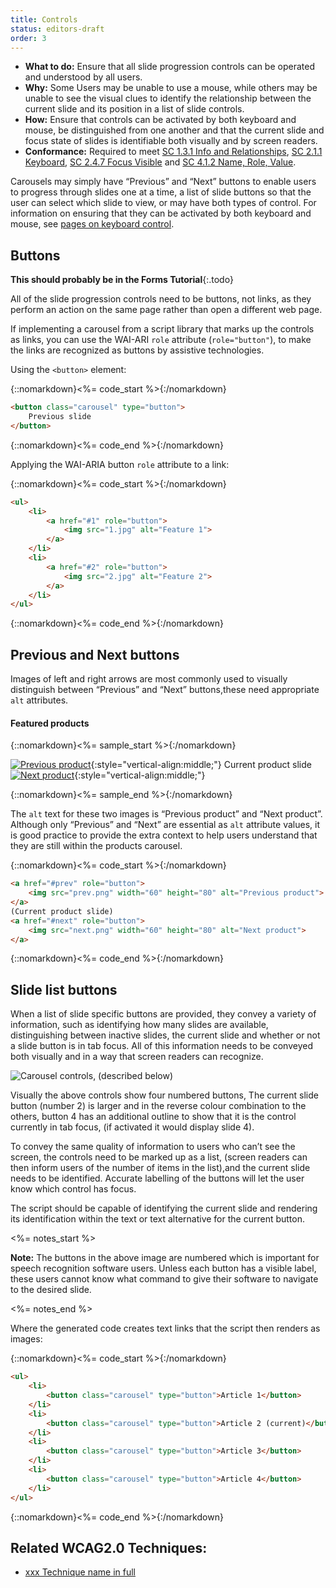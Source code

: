 ```yaml
---
title: Controls
status: editors-draft
order: 3
---
```


- **What to do:** Ensure that all slide progression controls can be operated and understood by all users.
- **Why:** Some Users may be unable to use a mouse, while others may be unable to see the visual clues to identify the relationship between the current slide and its position in a list of slide controls.
- **How:** Ensure that controls can be activated by both keyboard and mouse, be distinguished from one another and that the current slide and focus state of slides is identifiable both visually and by screen readers.
- **Conformance:** Required to meet [SC 1.3.1 Info and Relationships](http://www.w3.org/WAI/WCAG20/quickref/20120103/#content-structure-separation-programmatic), [SC 2.1.1 Keyboard](http://www.w3.org/WAI/WCAG20/quickref/20120103/#ensure-compat-rsv), [SC 2.4.7 Focus Visible](http://www.w3.org/WAI/WCAG20/quickref/20120103/#ensure-compat-rsv) and [SC 4.1.2 Name, Role, Value](http://www.w3.org/WAI/WCAG20/quickref/20120103/#ensure-compat-rsv).

Carousels may simply have “Previous” and “Next” buttons to enable users to progress through slides one at a time, a list of slide buttons so that the user can select which slide to view, or may have both types of control. For information on ensuring that they can be activated by both keyboard and mouse, see [pages on keyboard control](keyboard.html).

## Buttons

**This should probably be in the Forms Tutorial**{:.todo}

All of the slide progression controls need to be buttons, not links, as they perform an action on the same page rather than open a different web page.

If implementing a carousel from a script library that marks up the controls as links, you can use the WAI-ARI `role` attribute (`role="button"`), to make the links are recognized as buttons by assistive technologies.

Using the `<button>` element:

{::nomarkdown}<%= code_start %>{:/nomarkdown}

~~~ html
<button class="carousel" type="button">
	Previous slide
</button>
~~~

{::nomarkdown}<%= code_end %>{:/nomarkdown}

Applying the WAI-ARIA button `role` attribute to a link:

{::nomarkdown}<%= code_start %>{:/nomarkdown}

~~~ html
<ul>
	<li>
		<a href="#1" role="button">
			<img src="1.jpg" alt="Feature 1">
		</a>
	</li>
	<li>
		<a href="#2" role="button">
			<img src="2.jpg" alt="Feature 2">
		</a>
	</li>
</ul>
~~~

{::nomarkdown}<%= code_end %>{:/nomarkdown}

## Previous and Next buttons

Images of left and right arrows are most commonly used to visually distinguish between “Previous” and “Next” buttons,these need appropriate `alt` attributes.

#### Featured products

{::nomarkdown}<%= sample_start %>{:/nomarkdown}

[![Previous product](chevron-left.png)](#prev){:style="vertical-align:middle;"} Current product slide [![Next product](chevron-right.png)](#next){:style="vertical-align:middle;"}

{::nomarkdown}<%= sample_end %>{:/nomarkdown}

The `alt` text for these two images is “Previous product” and “Next product”. Although only “Previous” and “Next” are essential as `alt` attribute values, it is good practice to provide the extra context to help users understand that they are still within the products carousel.

{::nomarkdown}<%= code_start %>{:/nomarkdown}

~~~ html
<a href="#prev" role="button">
	<img src="prev.png" width="60" height="80" alt="Previous product">
</a>
(Current product slide)
<a href="#next" role="button">
	<img src="next.png" width="60" height="80" alt="Next product">
</a>
~~~

{::nomarkdown}<%= code_end %>{:/nomarkdown}

Slide list buttons
------------------

When a list of slide specific buttons are provided, they convey a variety of information, such as identifying how many slides are available, distinguishing between inactive slides, the current slide and whether or not a slide button is in tab focus. All of this information needs to be conveyed both visually and in a way that screen readers can recognize.

![Carousel controls, (described below)](slider-controls.png)

Visually the above controls show four numbered buttons, The current slide button (number 2) is larger and in the reverse colour combination to the others, button 4 has an additional outline to show that it is the control currently in tab focus, (if activated it would display slide 4).

To convey the same quality of information to users who can’t see the screen, the controls need to be marked up as a list, (screen readers can then inform users of the number of items in the list),and the current slide needs to be identified. Accurate labelling of the buttons will let the user know which control has focus.

The script should be capable of identifying the current slide and rendering its identification within the text or text alternative for the current button.

<%= notes_start %>

**Note:** The buttons in the above image are numbered which is important for speech recognition software users. Unless each button has a visible label, these users cannot know what command to give their software to navigate to the desired slide.

<%= notes_end %>

Where the generated code creates text links that the script then renders as images:

{::nomarkdown}<%= code_start %>{:/nomarkdown}

~~~ html
<ul>
	<li>
		<button class="carousel" type="button">Article 1</button>
	</li>
	<li>
		<button class="carousel" type="button">Article 2 (current)</button>
	</li>
	<li>
		<button class="carousel" type="button">Article 3</button>
	</li>
	<li>
		<button class="carousel" type="button">Article 4</button>
	</li>
</ul>

~~~

{::nomarkdown}<%= code_end %>{:/nomarkdown}

## Related WCAG2.0 Techniques:

- [xxx Technique name in full](#)
